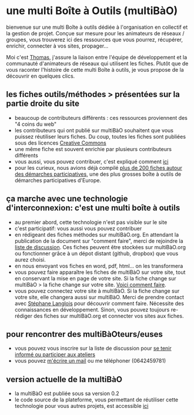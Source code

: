 # une multi Boîte à Outils (multiBàO)

bienvenue sur une multi Boîte à outils dédiée à l'organisation en collectif et la gestion de projet. Conçue sur mesure pour les animateurs de réseaux / groupes, vous trouverez ici des ressources que vous pourrez, récupérer, enrichir, connecter à vos sites, propager... 

Moi c'est [Thomas](mailto:thomas.wolff@cpcoop.fr), j'assure la liaison entre l'équipe de développement et la communauté d'animateurs de réseaux qui utilisent les fiches. Plutôt que de vous raconter l'histoire de cette multi Boîte à outils, je vous propose de la découvrir en quelques clics.

## les fiches outils/méthodes > présentées sur la partie droite du site
 * beaucoup de contributeurs différents : ces ressources proviennent des "4 coins du web"
 * les contributeurs qui ont publié sur multiBàO souhaitent que vous puissez réutiliser leurs fiches. Du coup, toutes les fiches sont publiées sous des licences [Creative Commons](http://creativecommons.fr/)
 * une même fiche est souvent enrichie par plusieurs contributeurs différents
 * vous aussi, vous pouvez contribuer, c'est expliqué comment [ici](http://www.multibao.org/pages/multibao/contributions/contribuer)
 * pour les curieux, nous avions déjà compilé [plus de 200 fiches autour des démarches participatives](https://www.dropbox.com/sh/vryv33xp4bwwhx0/AAAGx_8JJZO_Gtipmg4GMFIKa), une des plus grosses boîte à outils de démarches participatives d'Europe.

## ça marche avec une technologie d'interconnexion: c'est une multi boîte à outils
 * au premier abord, cette technologie n'est pas visible sur le site
 * c'est participatif: vous aussi vous pouvez contribuer
  * en rédigeant des fiches méthodes sur multiBàO.org. En attendant la publication de la document sur "comment faire", merci de rejoindre la [liste de discussion](http://lists.imaginationforpeople.org/cgi-bin/mailman/listinfo/multibao ). Ces fiches peuvent être stockées sur multiBàO.org ou fonctionner grâce à un dépot distant (github, dropbox) que vous aurez choisi. 
  * en nous envoyant vos fiches en word, pdf, html... on les transformera
  * vous pouvez faire apparaître les fiches de multiBàO sur votre site, tout en conservant la mise en page de votre site. Si la fiche change sur multiBàO > la fiche change sur votre site. [Voici comment faire](https://github.com/scopyleft/multibao/tree/dev/public/integration).
  * vous pouvez connectez votre site à multiBàO. Si la fiche change sur votre site, elle changera aussi sur multiBàO. Merci de prendre contact avec [Stéphane Langlois](mailto:stephane.langlois@scopyleft.fr) pour découvrir comment faire. Nécessite des connaissances en développement. Sinon, vous pouvez toujours re-rédiger des fiches sur multiBàO.org et connecter vos sites aux fiches. 

## pour rencontrer des multiBàOteurs/euses 

* vous pouvez vous inscrire sur la liste de discussion pour [se tenir informé ou participer aux ateliers](http://lists.imaginationforpeople.org/cgi-bin/mailman/listinfo/multibao )
* vous pouvez [m'écrire un mail](mailto:thomas.wolff@cpcoop.fr) ou me téléphoner (0642459781)

## version actuelle de la multiBàO

* la multiBàO est publiée sous sa version 0.2 
* le code source de la plateforme, vous permettant de réutiliser cette technologie pour vous autres projets, est accessible [ici](https://github.com/scopyleft/multibao/tree/dev)
